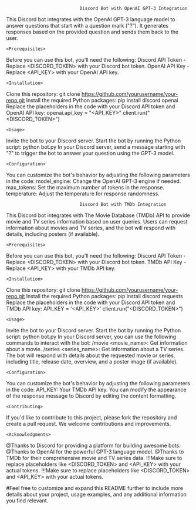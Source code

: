                                 Discord Bot with OpenAI GPT-3 Integration
This Discord bot integrates with the OpenAI GPT-3 language model to answer questions that start with a question mark ("?"). 
It generates responses based on the provided question and sends them back to the user.

    <Prerequisites>
Before you can use this bot, you'll need the following:
Discord API Token - Replace <DISCORD_TOKEN> with your Discord bot token.
OpenAI API Key - Replace <API_KEY> with your OpenAI API key.

    <Installation>
Clone this repository:
git clone https://github.com/yourusername/your-repo.git
Install the required Python packages:
pip install discord openai
Replace the placeholders in the code with your Discord API token and OpenAI API key:
openai.api_key = "<API_KEY>"
client.run("<DISCORD_TOKEN>")

    <Usage>
Invite the bot to your Discord server.
Start the bot by running the Python script:
python bot.py
In your Discord server, send a message starting with "?" to trigger the bot to answer your question using the GPT-3 model.

    <Configuration>
You can customize the bot's behavior by adjusting the following parameters in the code:
model_engine: Change the OpenAI GPT-3 engine if needed.
max_tokens: Set the maximum number of tokens in the response.
temperature: Adjust the temperature for response randomness.

                                Discord Bot with TMDb Integration
This Discord bot integrates with The Movie Database (TMDb) API to provide movie and TV series information based on user queries. 
Users can request information about movies and TV series, and the bot will respond with details, including posters (if available).

    <Prerequisites>
Before you can use this bot, you'll need the following:
Discord API Token - Replace <DISCORD_TOKEN> with your Discord bot token.
TMDb API Key - Replace <API_KEY> with your TMDb API key.
  
    <Installation>
Clone this repository:
git clone https://github.com/yourusername/your-repo.git
Install the required Python packages:
pip install discord requests
Replace the placeholders in the code with your Discord API token and TMDb API key:
API_KEY = '<API_KEY>'
client.run("<DISCORD_TOKEN>")

    <Usage>
Invite the bot to your Discord server.
Start the bot by running the Python script:
python bot.py
In your Discord server, you can use the following commands to interact with the bot:
/movie <movie_name>: Get information about a movie.
/series <series_name>: Get information about a TV series.
The bot will respond with details about the requested movie or series, including title, release date, overview, and a poster image (if available).

    <Configuration>
You can customize the bot's behavior by adjusting the following parameters in the code:
API_KEY: Your TMDb API key.
You can modify the appearance of the response message to Discord by editing the content formatting.



    <Contributing>
If you'd like to contribute to this project, please fork the repository and create a pull request. We welcome contributions and improvements.


    <Acknowledgments>
@Thanks to Discord for providing a platform for building awesome bots.
@Thanks to OpenAI for the powerful GPT-3 language model.
@Thanks to TMDb for their comprehensive movie and TV series data.
!!!Make sure to replace placeholders like <DISCORD_TOKEN> and <API_KEY> with your actual tokens.
!!!Make sure to replace placeholders like <DISCORD_TOKEN> and <API_KEY> with your actual tokens.

#Feel free to customize and expand this README further to include more details about your project, usage examples, and any additional information you find relevant.

